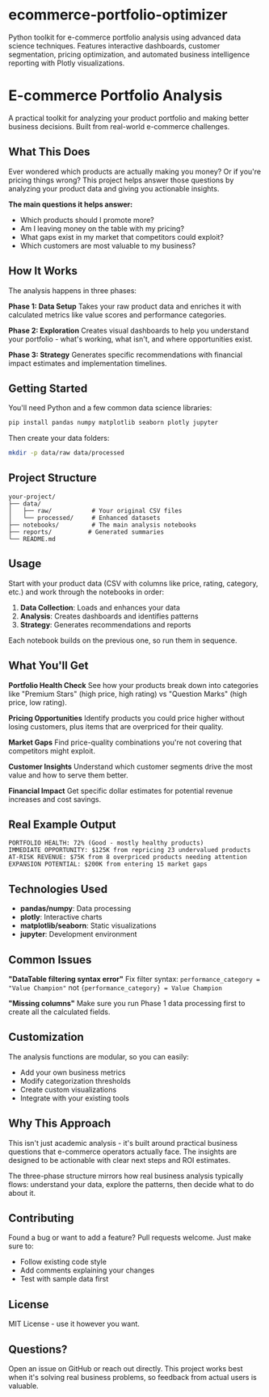 # ecommerce-portfolio-optimizer
Python toolkit for e-commerce portfolio analysis using advanced data science techniques. Features interactive dashboards, customer segmentation, pricing optimization, and automated business intelligence reporting with Plotly visualizations.

# E-commerce Portfolio Analysis

A practical toolkit for analyzing your product portfolio and making better business decisions. Built from real-world e-commerce challenges.

## What This Does

Ever wondered which products are actually making you money? Or if you're pricing things wrong? This project helps answer those questions by analyzing your product data and giving you actionable insights.

**The main questions it helps answer:**
- Which products should I promote more?
- Am I leaving money on the table with my pricing?
- What gaps exist in my market that competitors could exploit?
- Which customers are most valuable to my business?

## How It Works

The analysis happens in three phases:

**Phase 1: Data Setup**
Takes your raw product data and enriches it with calculated metrics like value scores and performance categories.

**Phase 2: Exploration** 
Creates visual dashboards to help you understand your portfolio - what's working, what isn't, and where opportunities exist.

**Phase 3: Strategy**
Generates specific recommendations with financial impact estimates and implementation timelines.

## Getting Started

You'll need Python and a few common data science libraries:

```bash
pip install pandas numpy matplotlib seaborn plotly jupyter
```

Then create your data folders:
```bash
mkdir -p data/raw data/processed
```

## Project Structure

```
your-project/
├── data/
│   ├── raw/           # Your original CSV files
│   └── processed/     # Enhanced datasets
├── notebooks/         # The main analysis notebooks
├── reports/          # Generated summaries
└── README.md
```

## Usage

Start with your product data (CSV with columns like price, rating, category, etc.) and work through the notebooks in order:

1. **Data Collection**: Loads and enhances your data
2. **Analysis**: Creates dashboards and identifies patterns  
3. **Strategy**: Generates recommendations and reports

Each notebook builds on the previous one, so run them in sequence.

## What You'll Get

**Portfolio Health Check**
See how your products break down into categories like "Premium Stars" (high price, high rating) vs "Question Marks" (high price, low rating).

**Pricing Opportunities**
Identify products you could price higher without losing customers, plus items that are overpriced for their quality.

**Market Gaps**
Find price-quality combinations you're not covering that competitors might exploit.

**Customer Insights**
Understand which customer segments drive the most value and how to serve them better.

**Financial Impact**
Get specific dollar estimates for potential revenue increases and cost savings.

## Real Example Output

```
PORTFOLIO HEALTH: 72% (Good - mostly healthy products)
IMMEDIATE OPPORTUNITY: $125K from repricing 23 undervalued products
AT-RISK REVENUE: $75K from 8 overpriced products needing attention
EXPANSION POTENTIAL: $200K from entering 15 market gaps
```

## Technologies Used

- **pandas/numpy**: Data processing
- **plotly**: Interactive charts
- **matplotlib/seaborn**: Static visualizations
- **jupyter**: Development environment

## Common Issues

**"DataTable filtering syntax error"**
Fix filter syntax: `performance_category = "Value Champion"` not `{performance_category} = Value Champion`

**"Missing columns"**
Make sure you run Phase 1 data processing first to create all the calculated fields.

## Customization

The analysis functions are modular, so you can easily:
- Add your own business metrics
- Modify categorization thresholds
- Create custom visualizations
- Integrate with your existing tools

## Why This Approach

This isn't just academic analysis - it's built around practical business questions that e-commerce operators actually face. The insights are designed to be actionable with clear next steps and ROI estimates.

The three-phase structure mirrors how real business analysis typically flows: understand your data, explore the patterns, then decide what to do about it.

## Contributing

Found a bug or want to add a feature? Pull requests welcome. Just make sure to:
- Follow existing code style
- Add comments explaining your changes
- Test with sample data first

## License

MIT License - use it however you want.

## Questions?

Open an issue on GitHub or reach out directly. This project works best when it's solving real business problems, so feedback from actual users is valuable.
